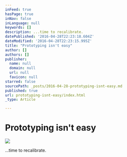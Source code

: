 ```yaml
---
inFeed: true
hasPage: true
inNav: false
inLanguage: null
keywords: []
description: ...time to recalibrate.
datePublished: '2016-04-28T22:23:18.604Z'
dateModified: '2016-04-28T22:23:15.995Z'
title: "Prototyping isn't easy"
author: []
authors: []
publisher:
  name: null
  domain: null
  url: null
  favicon: null
starred: false
sourcePath: _posts/2016-04-28-prototyping-isnt-easy.md
published: true
url: prototyping-isnt-easy/index.html
_type: Article

---
```

# Prototyping isn't easy
![](https://the-grid-user-content.s3-us-west-2.amazonaws.com/daae53bc-0a88-4688-be18-500d575d0192.jpg)

...time to recalibrate.